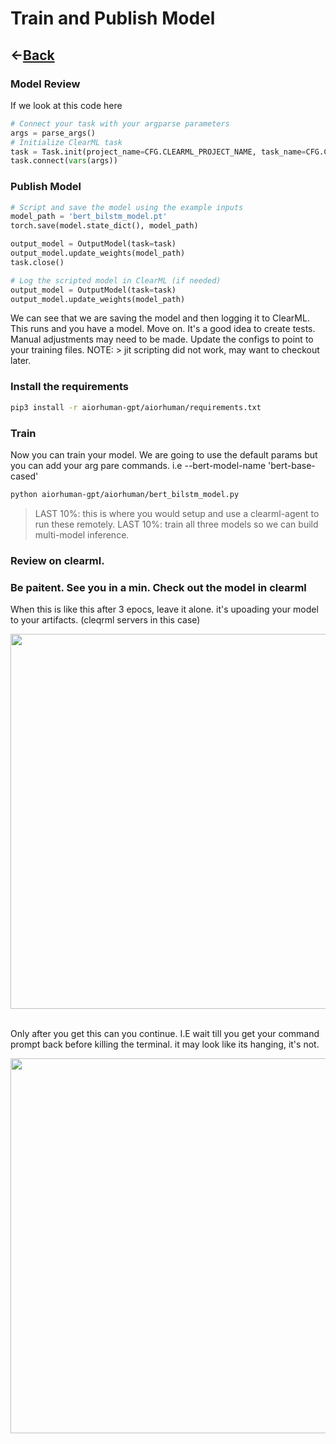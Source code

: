 # Train and Publish Model
## &#8592;[Back](../README.md)

### Model Review
If we look at this code here

```python
# Connect your task with your argparse parameters
args = parse_args()
# Initialize ClearML task
task = Task.init(project_name=CFG.CLEARML_PROJECT_NAME, task_name=CFG.CLEARML_TASK_NAME, output_uri=True)
task.connect(vars(args))
```

### Publish Model
```python
# Script and save the model using the example inputs
model_path = 'bert_bilstm_model.pt'
torch.save(model.state_dict(), model_path)

output_model = OutputModel(task=task)
output_model.update_weights(model_path)
task.close()

# Log the scripted model in ClearML (if needed)
output_model = OutputModel(task=task)
output_model.update_weights(model_path)
```
We can see that we are saving the model and then logging it to ClearML. This runs and you have a model. Move on. It's a good idea to create tests. Manual adjustments may need to be made. Update the configs to point to your training files. NOTE: > jit scripting did not work, may want to checkout later. 

### Install the requirements 
```bash
pip3 install -r aiorhuman-gpt/aiorhuman/requirements.txt 
```

### Train 
Now you can train your model. We are going to use the default params but you can add your arg pare commands. i.e --bert-model-name 'bert-base-cased' 
```bash
python aiorhuman-gpt/aiorhuman/bert_bilstm_model.py
```

> LAST 10%: this is where you would setup and use a clearml-agent to run these remotely. 
> LAST 10%: train all three models so we can build multi-model inference. 

### Review on clearml. 

### Be paitent. See you in a min. Check out the model in clearml 

When this is like this after 3 epocs, leave it alone. it's upoading your model to your artifacts. (cleqrml servers in this case)

<p align="center">
  <img src="image/image.png" width="600px">
  <br>
</p>

</br> 
Only after you get this can you continue. I.E wait till you get your command prompt back before killing the terminal. it may look like its hanging, it's not.  
<p align="center">
  <img src="image/image-1.png" width="600px">
  <br>
</p>
